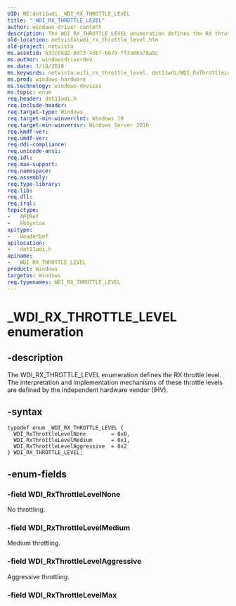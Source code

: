 ```yaml
---
UID: NE:dot11wdi._WDI_RX_THROTTLE_LEVEL
title: "_WDI_RX_THROTTLE_LEVEL"
author: windows-driver-content
description: The WDI_RX_THROTTLE_LEVEL enumeration defines the RX throttle level. The interpretation and implementation mechanisms of these throttle levels are defined by the independent hardware vendor (IHV).
old-location: netvista\wdi_rx_throttle_level.htm
old-project: netvista
ms.assetid: 637c0892-8d73-45b7-b679-ff3a0ba78a9c
ms.author: windowsdriverdev
ms.date: 1/18/2018
ms.keywords: netvista.wifi_rx_throttle_level, dot11wdi/WDI_RxThrottleLevelNone, WDI_RxThrottleLevelMedium, dot11wdi/WDI_RxThrottleLevelAggressive, WDI_RxThrottleLevelNone, WDI_RX_THROTTLE_LEVEL enumeration [Network Drivers Starting with Windows Vista], dot11wdi/WDI_RX_THROTTLE_LEVEL, WDI_RX_THROTTLE_LEVEL, WDI_RxThrottleLevelAggressive, _WDI_RX_THROTTLE_LEVEL, netvista.wdi_rx_throttle_level, dot11wdi/WDI_RxThrottleLevelMedium
ms.prod: windows-hardware
ms.technology: windows-devices
ms.topic: enum
req.header: dot11wdi.h
req.include-header: 
req.target-type: Windows
req.target-min-winverclnt: Windows 10
req.target-min-winversvr: Windows Server 2016
req.kmdf-ver: 
req.umdf-ver: 
req.ddi-compliance: 
req.unicode-ansi: 
req.idl: 
req.max-support: 
req.namespace: 
req.assembly: 
req.type-library: 
req.lib: 
req.dll: 
req.irql: 
topictype:
-	APIRef
-	kbSyntax
apitype:
-	HeaderDef
apilocation:
-	dot11wdi.h
apiname:
-	WDI_RX_THROTTLE_LEVEL
product: Windows
targetos: Windows
req.typenames: WDI_RX_THROTTLE_LEVEL
---
```


# _WDI_RX_THROTTLE_LEVEL enumeration


## -description


The WDI_RX_THROTTLE_LEVEL enumeration defines the RX throttle level. The interpretation and implementation mechanisms of these throttle levels are defined by the independent hardware vendor (IHV).


## -syntax


````
typedef enum _WDI_RX_THROTTLE_LEVEL { 
  WDI_RxThrottleLevelNone        = 0x0,
  WDI_RxThrottleLevelMedium      = 0x1,
  WDI_RxThrottleLevelAggressive  = 0x2
} WDI_RX_THROTTLE_LEVEL;
````


## -enum-fields




### -field WDI_RxThrottleLevelNone

No throttling.


### -field WDI_RxThrottleLevelMedium

Medium throttling.


### -field WDI_RxThrottleLevelAggressive

Aggressive throttling.


### -field WDI_RxThrottleLevelMax



